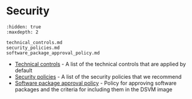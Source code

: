 # Security

```{toctree}
:hidden: true
:maxdepth: 2

technical_controls.md
security_policies.md
software_package_approval_policy.md
```

- [Technical controls](technical_controls.md) - A list of the technical controls that are applied by default
- [Security policies](security_policies.md) - A list of the security policies that we recommend
- [Software package approval policy](software_package_approval_policy.md) - Policy for approving software packages and the criteria for including them in the DSVM image